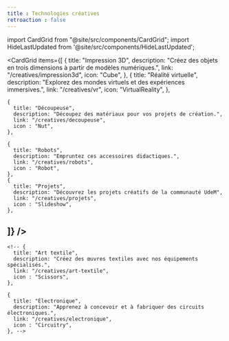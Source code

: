 ```yaml
---
title : Technologies créatives
retroaction : false
---
```


import CardGrid from "@site/src/components/CardGrid";
import HideLastUpdated from '@site/src/components/HideLastUpdated';

<HideLastUpdated/>

<CardGrid
  items={[
    {
      title: "Impression 3D",
      description: "Créez des objets en trois dimensions à partir de modèles numériques.",
      link: "/creatives/impression3d",
      icon: "Cube",
    },
    {
      title: "Réalité virtuelle",
      description: "Explorez des mondes virtuels et des expériences immersives.",
      link: "/creatives/vr",
      icon: "VirtualReality",
    },

    {
      title: "Découpeuse",
      description: "Découpez des matériaux pour vos projets de création.",
      link: "/creatives/decoupeuse",
      icon : "Nut",
    },

    {
      title: "Robots",
      description: "Empruntez ces accessoires didactiques.",
      link: "/creatives/robots",
      icon : "Robot",
    },
    {
      title: "Projets",
      description: "Découvrez les projets créatifs de la communauté UdeM",
      link: "/creatives/projets",
      icon : "Slideshow",
    },
  ]}
/>
---
    <!-- {
      title: "Art textile",
      description: "Créez des œuvres textiles avec nos équipements spécialisés.",
      link: "/creatives/art-textile",
      icon : "Scissors",
    },

    {
      title: "Électronique",
      description: "Apprenez à concevoir et à fabriquer des circuits électroniques.",
      link: "/creatives/electronique",
      icon : "Circuitry",
    }, -->